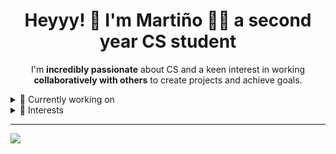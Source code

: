 <h1 align='center'>
  Heyyy! 👋 I'm Martiño 👨‍💻 a second year CS student
</h1>

<p align='center'>
  I'm <b>incredibly passionate</b> about CS and a keen interest in working <b>collaboratively with others</b> to create projects and achieve goals.
</p>
  
<details>
  <summary>🔭 Currently working on</summary>
  </br>
  I am <b>proud</b> to be working alongside a team of like-minded individuals, to develop an <b>autonomous system</b> for a <b>Formula Student</b> competition. Being a part of a team has given me invaluable insights into the <b>importance of communication</b>, and be able to work with engineers from different backgrounds and disciplines; gaving me the chance, both <b>sharing and acquiring</b> different technical skills.
</details>

<details>
  <summary>🦀 Interests</summary>
  </br>
  <ul>
  <li>Low level SFW stuff(embedded, OS, virtualization).</li>
  <li>Observability.</li>
  <li>Looking forward to learn distributed systems.</li>
  </ul>
</details>

-----

<a href="https://www.linkedin.com/in/marti%C3%B1o-/">
  <img src="https://img.shields.io/badge/linkedin-%230077B5.svg?&style=for-the-badge&logo=linkedin&logoColor=white" />
</a>
